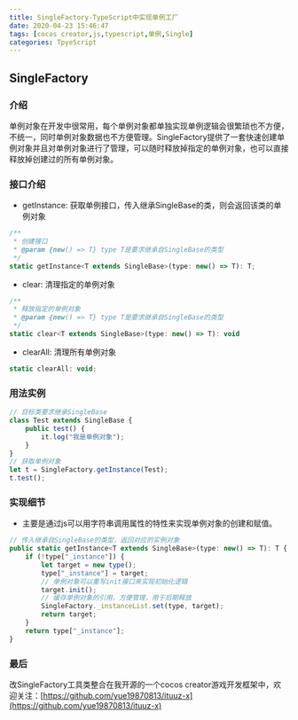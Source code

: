 ```yaml
---
title: SingleFactory-TypeScript中实现单例工厂
date: 2020-04-23 15:46:47
tags: [cocos creator,js,typescript,单例,Single]
categories: TpyeScript
---
```

## SingleFactory
### 介绍
单例对象在开发中很常用，每个单例对象都单独实现单例逻辑会很繁琐也不方便，不统一，同时单例对象数据也不方便管理。SingleFactory提供了一套快速创建单例对象并且对单例对象进行了管理，可以随时释放掉指定的单例对象，也可以直接释放掉创建过的所有单例对象。
<!--more--> 
### 接口介绍
- getInstance: 获取单例接口，传入继承SingleBase的类，则会返回该类的单例对象
```javascript
/**
 * 创建接口
 * @param {new() => T} type T是要求继承自SingleBase的类型
 */
static getInstance<T extends SingleBase>(type: new() => T): T;
```
- clear: 清理指定的单例对象
```javascript
/**
 * 释放指定的单例对象
 * @param {new() => T} type T是要求继承自SingleBase的类型
 */
static clear<T extends SingleBase>(type: new() => T): void
```
- clearAll: 清理所有单例对象
```javascript
static clearAll: void;
```

### 用法实例
```javascript
// 目标类要求继承SingleBase
class Test extends SingleBase {
    public test() {
        it.log("我是单例对象");
    }
}
// 获取单例对象
let t = SingleFactory.getInstance(Test);
t.test();
```
### 实现细节
- 主要是通过js可以用字符串调用属性的特性来实现单例对象的创建和赋值。
```javascript
// 传入继承自SingleBase的类型，返回对应的实例对象
public static getInstance<T extends SingleBase>(type: new() => T): T {
    if (!type["_instance"]) {
        let target = new type();
        type["_instance"] = target;
        // 单例对象可以重写init接口来实现初始化逻辑
        target.init();
        // 缓存单例对象的引用，方便管理，用于后期释放
        SingleFactory._instanceList.set(type, target);
        return target;
    }
    return type["_instance"];
}
```

### 最后
改SingleFactory工具类整合在我开源的一个cocos creator游戏开发框架中，欢迎关注：[https://github.com/yue19870813/ituuz-x](https://github.com/yue19870813/ituuz-x)